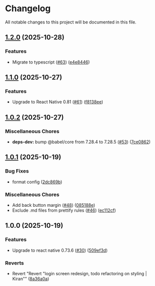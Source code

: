 # Changelog

All notable changes to this project will be documented in this file.

## [1.2.0](https://github.com/appium/VodQAReactNative/compare/v1.1.0...v1.2.0) (2025-10-28)


### Features

* Migrate to typescript ([#63](https://github.com/appium/VodQAReactNative/issues/63)) ([e4e8446](https://github.com/appium/VodQAReactNative/commit/e4e84468255c88bf15f9650fb81c4feeb0de7a7d))

## [1.1.0](https://github.com/appium/VodQAReactNative/compare/v1.0.2...v1.1.0) (2025-10-27)


### Features

* Upgrade to React Native 0.81 ([#61](https://github.com/appium/VodQAReactNative/issues/61)) ([f8138ee](https://github.com/appium/VodQAReactNative/commit/f8138ee2b008d14f62220dbce35a922d9e32af93))

## [1.0.2](https://github.com/appium/VodQAReactNative/compare/v1.0.1...v1.0.2) (2025-10-27)


### Miscellaneous Chores

* **deps-dev:** bump @babel/core from 7.28.4 to 7.28.5 ([#53](https://github.com/appium/VodQAReactNative/issues/53)) ([7ce0862](https://github.com/appium/VodQAReactNative/commit/7ce086230baec6191a3e407838f6625c3ea841ad))

## [1.0.1](https://github.com/appium/VodQAReactNative/compare/v1.0.0...v1.0.1) (2025-10-19)


### Bug Fixes

* format config ([2dc869b](https://github.com/appium/VodQAReactNative/commit/2dc869b058432eebe726fcaf375d58848c806842))


### Miscellaneous Chores

* Add back button margin ([#48](https://github.com/appium/VodQAReactNative/issues/48)) ([085188e](https://github.com/appium/VodQAReactNative/commit/085188e6a5a5db43589ec4732dc9df581d713311))
* Exclude .md files from prettify rules ([#46](https://github.com/appium/VodQAReactNative/issues/46)) ([ec112cf](https://github.com/appium/VodQAReactNative/commit/ec112cf62a27db5eeed83bb1a1de1f8cfdeb6233))

## 1.0.0 (2025-10-19)


### Features

* Upgrade to react native 0.73.6 ([#30](https://github.com/appium/VodQAReactNative/issues/30)) ([509ef3d](https://github.com/appium/VodQAReactNative/commit/509ef3d55de77819835e94884c3a61ce10c6c2c7))


### Reverts

* Revert "Revert "login screen redesign, todo refactoring on styling | Kiran"" ([8a36a0a](https://github.com/appium/VodQAReactNative/commit/8a36a0a41fec537c1412f1af53ab425d2c350961))
